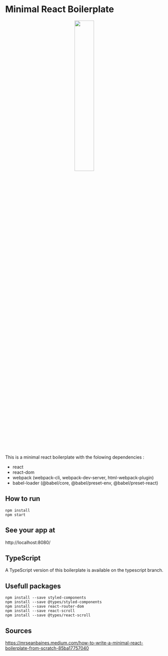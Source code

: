 # Minimal React Boilerplate
<p align="center">
<img src="https://res.cloudinary.com/practicaldev/image/fetch/s--UVX7ie6K--/c_limit%2Cf_auto%2Cfl_progressive%2Cq_auto%2Cw_880/https://dev-to-uploads.s3.amazonaws.com/i/v4y43jjfj7u5r8to8qdu.png"  width=35% height=35%>
</p>


This is a minimal react boilerplate with the folowing dependencies :
- react
- react-dom
- webpack (webpack-cli, webpack-dev-server, html-webpack-plugin) 
- babel-loader (@babel/core, @babel/preset-env, @babel/preset-react)

## How to run
```
npm install
npm start
```

## See your app at
http://localhost:8080/

## TypeScript
A TypeScript version of this boilerplate is available on the typescript branch.

## Usefull packages
```
npm install --save styled-components
npm install --save @types/styled-components
npm install --save react-router-dom
npm install --save react-scroll
npm install --save @types/react-scroll
```
## Sources

https://mrseanbaines.medium.com/how-to-write-a-minimal-react-boilerplate-from-scratch-85ba17757040
